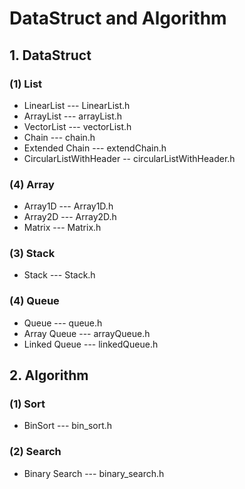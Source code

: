 # DataStruct and Algorithm
## 1. DataStruct
### (1) List
 * LinearList --- LinearList.h
 * ArrayList --- arrayList.h
 * VectorList --- vectorList.h
 * Chain --- chain.h
 * Extended Chain --- extendChain.h
 * CircularListWithHeader -- circularListWithHeader.h
### (4) Array
 * Array1D --- Array1D.h
 * Array2D --- Array2D.h
 * Matrix --- Matrix.h
### (3) Stack
 * Stack --- Stack.h
### (4) Queue
 * Queue --- queue.h
 * Array Queue --- arrayQueue.h
 * Linked Queue --- linkedQueue.h

## 2. Algorithm
### (1) Sort
 * BinSort --- bin_sort.h
### (2) Search
 * Binary Search --- binary_search.h
